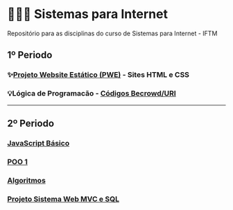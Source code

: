 # 👨🏻‍💻 Sistemas para Internet
Repositório para as disciplinas do curso de Sistemas para Internet - IFTM

## 1º Periodo

### ✨[Projeto Website Estático (PWE)](https://github.com/ArthurZ7/website-estatico) - Sites HTML e CSS
### 💡Lógica de Programacão - [Códigos Becrowd/URI](https://github.com/ArthurZ7/Java-Beecrowd)

---

## 2º Periodo

###  [JavaScript Básico]()
###  [POO 1]()
###  [Algoritmos]()
###  [Projeto Sistema Web MVC e SQL]()
  
